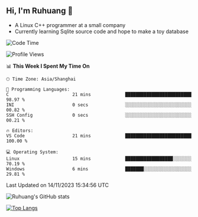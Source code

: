## Hi, I'm Ruhuang 👋

- A Linux C++ programmer at a small company
- Currently learning Sqlite source code and hope to make a toy database

<!--START_SECTION:waka-->
![Code Time](http://img.shields.io/badge/Code%20Time-49%20hrs%2043%20mins-blue)

![Profile Views](http://img.shields.io/badge/Profile%20Views-18-blue)

📊 **This Week I Spent My Time On** 

```text
🕑︎ Time Zone: Asia/Shanghai

💬 Programming Languages: 
C                        21 mins             █████████████████████████   98.97 % 
INI                      0 secs              ░░░░░░░░░░░░░░░░░░░░░░░░░   00.82 % 
SSH Config               0 secs              ░░░░░░░░░░░░░░░░░░░░░░░░░   00.21 % 

🔥 Editors: 
VS Code                  21 mins             █████████████████████████   100.00 % 

💻 Operating System: 
Linux                    15 mins             ██████████████████░░░░░░░   70.19 % 
Windows                  6 mins              ███████░░░░░░░░░░░░░░░░░░   29.81 % 
```


 Last Updated on 14/11/2023 15:34:56 UTC
<!--END_SECTION:waka-->

![Ruhuang's GitHub stats](https://github-readme-stats.vercel.app/api?username=ruhuang2001&count_private=true&hide_title=true&show_icons=true&theme=vue)

[![Top Langs](https://github-readme-stats.vercel.app/api/top-langs/?username=ruhuang2001&layout=compact)](https://github.com/anuraghazra/github-readme-stats)
